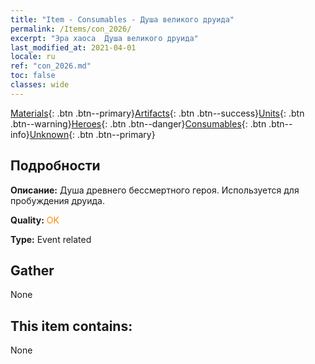 ```yaml
---
title: "Item - Consumables - Душа великого друида"
permalink: /Items/con_2026/
excerpt: "Эра хаоса  Душа великого друида"
last_modified_at: 2021-04-01
locale: ru
ref: "con_2026.md"
toc: false
classes: wide
---
```

 [Materials](/ru/Items/){: .btn .btn--primary}[Artifacts](/ru/Items/Artifacts/){: .btn .btn--success}[Units](/ru/Items/Units/){: .btn .btn--warning}[Heroes](/ru/Items/Heroes/){: .btn .btn--danger}[Consumables](/ru/Items/Consumables/){: .btn .btn--info}[Unknown](/ru/Items/Unknown/){: .btn .btn--primary}

## Подробности
 **Описание:** Душа древнего бессмертного героя. Используется для пробуждения друида.

 **Quality:** <span style="color: #FF8C00">OK</span>

 **Type:** Event related

## Gather

  None

## This item contains:

  None

